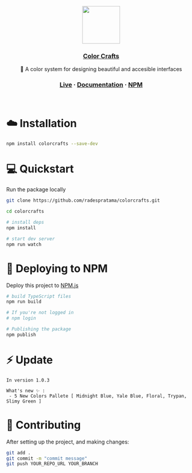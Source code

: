 <p align="center">
  <a href="https://colorcrafts.studio">
    <img src="https://dl.dropbox.com/s/60s0c5owqnucgau/colorcrafts-250.png?dl=0" height="100">
    <h3 align="center">Color Crafts</h3>
  </a>
</p>

<p align="center">
  🎨 A color system for designing beautiful and accesible interfaces
</p>

<h3 align="center">
  <a href="https://github.com/radespratama/colorcrafts">Live</a>
    ·
  <a href="https://colorcrafts.studio/docs">Documentation</a>
    ·
  <a href="https://www.npmjs.com/package/colorcrafts">NPM</a>
</h3>

<br />

# ☁️ Installation

```bash
npm install colorcrafts --save-dev
```

# 💻 Quickstart

Run the package locally

```bash
git clone https://github.com/radespratama/colorcrafts.git

cd colorcrafts

# install deps
npm install

# start dev server
npm run watch
```

# 🚀 Deploying to NPM

Deploy this project to [NPM.js](https://npmjs.com/)

```bash
# build TypeScript files
npm run build

# If you're not logged in
# npm login

# Publishing the package
npm publish
```

# ⚡ Update

```
In version 1.0.3

What's new ✨ :
 - 5 New Colors Pallete [ Midnight Blue, Yale Blue, Floral, Trypan, Slimy Green ]
```

# 🤞 Contributing

After setting up the project, and making changes:

```bash
git add .
git commit -m "commit message"
git push YOUR_REPO_URL YOUR_BRANCH
```
